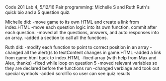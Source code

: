 Code 201
Lab 4, 5/12/16
Pair programming: Michelle S and Ruth
Ruth's quick bio and a 5 question quiz.

Michelle did:
-move game to its own HTML and create a link from index.HTML
-move each question logic into its own function, commit after each question.
-moved all the questions, answers, and auto responses into an array.
-added a section to call all the functions.

Ruth did:
-modify each function to point to correct position in an array
-changed all the alert()s to textContent changes in game.HTML
-added a link from game.html back to index.HTML
-fixed array (with help from Max and Alex, thanks)
-fixed while loop on question 5
-moved relevant variables so they are declared before the functions run
-changed verbiage and took out special symbols
-added scrollTo so user can see quiz results
